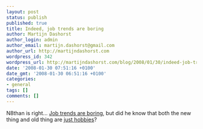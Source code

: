 ```yaml
---
layout: post
status: publish
published: true
title: Indeed, job trends are boring
author: Martijn Dashorst
author_login: admin
author_email: martijn.dashorst@gmail.com
author_url: http://martijndashorst.com
wordpress_id: 342
wordpress_url: http://martijndashorst.com/blog/2008/01/30/indeed-job-trends-are-boring/
date: '2008-01-30 07:51:16 +0100'
date_gmt: '2008-01-30 06:51:16 +0100'
categories:
- general
tags: []
comments: []
---
```

<p>N8than is right... <a href="http://technically.us/code/archive/2008/1/#item-5070" title="Coderspiel / January 2008">Job trends are boring</a>, but did he know that both the new thing and old thing are <a href="http://www.indeed.com/salary?q1=new-thing%2C+old-thing&amp;l1=" title="new-thing, old-thing Salaries - Free Salary Search">just hobbies</a>?</p>
